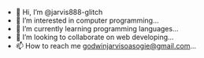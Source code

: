 - 👋 Hi, I’m @jarvis888-glitch
- 👀 I’m interested in computer programming...
- 🌱 I’m currently learning programming languages...
- 💞️ I’m looking to collaborate on web developing...
- 📫 How to reach me godwinjarvisoasogie@gmail.com...

<!---
jarvis888-glitch/jarvis888-glitch is a ✨ special ✨ repository because its `README.md` (this file) appears on your GitHub profile.
You can click the Preview link to take a look at your changes.
--->
